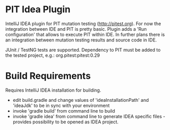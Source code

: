 PIT Idea Plugin
===============

IntelliJ IDEA plugin for PIT mutation testing (http://pitest.org).
For now the integration between IDE and PIT is pretty basic. Plugin adds a 'Run configuration' that allows to execute PIT within IDE.
In further plans there is an integration between mutation testing results and source code in IDE.

JUnit / TestNG tests are supported.
Dependency to PIT must be added to the tested project, e.g.: org.pitest:pitest:0.29


Build Requirements
==================
Requires IntelliJ IDEA installation for building.
- edit build.gradle and change values of 'ideaInstallationPath' and 'ideaJdk' to be in sync with your environment
- invoke 'gradle build' from command line to build
- invoke 'gradle idea' from command line to generate IDEA specific files - provides possibility to be opened as IDEA project.